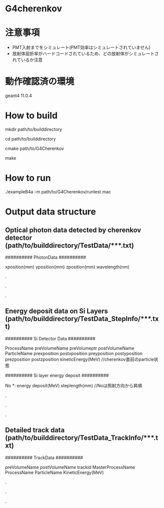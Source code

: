 # G4cherenkov
# 注意事項
- PMT入射までをシミュレート(PMT効率はシミュレートされていません)
- 放射体屈折率がハードコードされているため、どの放射体がシミュレートされているか注意

# 動作確認済の環境
geant4 11.0.4

# How to build
mkdir path/to/builddirectory 

cd path/to/builddirectory 

cmake path/to/G4Cherenkov 

make

# How to run
./exampleB4a -m path/to/G4Cherenkov/runtest.mac

# Output data structure
## Optical photon data detected by cherenkov detector (path/to/builddirectory/TestData/***.txt)


\#\#\#\#\#\#\#\#\#\# PhotonData \#\#\#\#\#\#\#\#\#\#

xposition(mm) yposition(mm) zposition(mm) wavelength(nm) 

. 

. 

. 

## Energy deposit data on Si Layers (path/to/builddirectory/TestData_StepInfo/***.txt)



\#\#\#\#\#\#\#\#\#\# Si Detector Data \#\#\#\#\#\#\#\#\#\#

ProcessName preVolumeName preVolumeptr postVolumeName ParticleName prexposition postxposition preyposition postyposition prezposition postzposition kineticEnergy(MeV) //cherenkov直前のparticle状態

\#\#\#\#\#\#\#\#\#\# Si layer energy deposit \#\#\#\#\#\#\#\#\#\#

No *: energy deposit(MeV) steplength(mm) //Noは照射方向から昇順

.

.

.


## Detailed track data (path/to/builddirectory/TestData_TrackInfo/***.txt)

\#\#\#\#\#\#\#\#\#\# TrackData \#\#\#\#\#\#\#\#\#\#

preVolumeName postVolumeName trackid MasterProcessName ProcessName ParticleName KineticEnergy(MeV)

.

.

.



